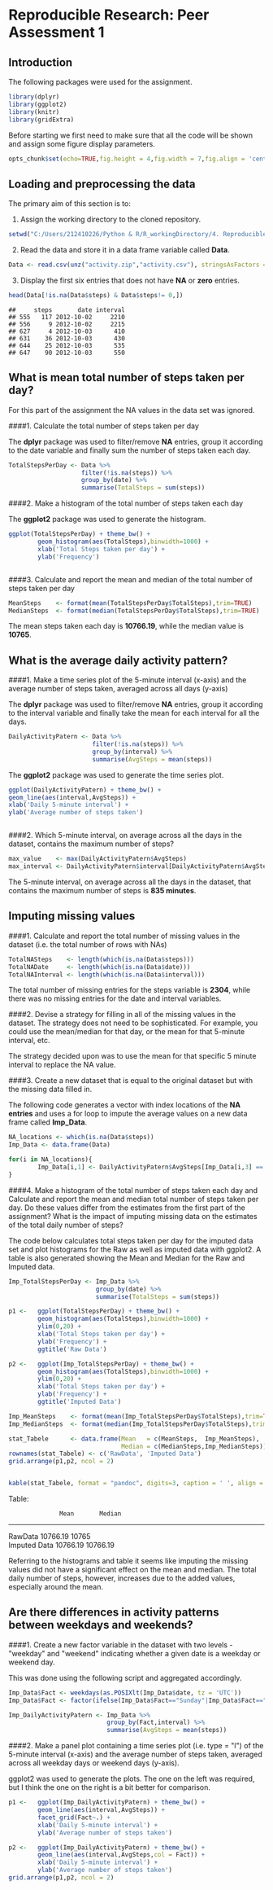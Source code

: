 # Reproducible Research: Peer Assessment 1
## Introduction

The following packages were used for the assignment.


```r
library(dplyr)
library(ggplot2)
library(knitr)
library(gridExtra)
```

Before starting we first need to make sure that all the code will be shown 
and assign some figure display parameters.


```r
opts_chunk$set(echo=TRUE,fig.height = 4,fig.width = 7,fig.align = 'center')
```

## Loading and preprocessing the data

The primary aim of this section is to:

1. Assign the working directory to the cloned repository.


```r
setwd("C:/Users/212410226/Python & R/R_workingDirectory/4. Reproducible research/Week 2/Project/RepData_PeerAssessment1")
```

2. Read the data and store it in a data frame variable called **Data**.


```r
Data <- read.csv(unz("activity.zip","activity.csv"), stringsAsFactors = FALSE)
```

3. Display the first six entries that does not have **NA** or **zero** entries.


```r
head(Data[!is.na(Data$steps) & Data$steps!= 0,])
```

```
##     steps       date interval
## 555   117 2012-10-02     2210
## 556     9 2012-10-02     2215
## 627     4 2012-10-03      410
## 631    36 2012-10-03      430
## 644    25 2012-10-03      535
## 647    90 2012-10-03      550
```

## What is mean total number of steps taken per day?

For this part of the assignment the NA values in the data set was ignored.

####1. Calculate the total number of steps taken per day

The **dplyr** package was used to filter/remove **NA** entries, group it according to the date variable and
finally sum the number of steps taken each day.


```r
TotalStepsPerDay <- Data %>%
                    filter(!is.na(steps)) %>%
                    group_by(date) %>%
                    summarise(TotalSteps = sum(steps))
```

####2. Make a histogram of the total number of steps taken each day

The **ggplot2** package was used to generate the histogram.


```r
ggplot(TotalStepsPerDay) + theme_bw() + 
        geom_histogram(aes(TotalSteps),binwidth=1000) + 
        xlab('Total Steps taken per day') +
        ylab('Frequency')
```

<img src="PA1_template_files/figure-html/unnamed-chunk-7-1.png" title="" alt="" style="display: block; margin: auto;" />

####3. Calculate and report the mean and median of the total number of steps taken per day


```r
MeanSteps    <- format(mean(TotalStepsPerDay$TotalSteps),trim=TRUE)
MedianSteps  <- format(median(TotalStepsPerDay$TotalSteps),trim=TRUE)
```

The mean steps taken each day is **10766.19**, while the median value is **10765**.

## What is the average daily activity pattern?

####1. Make a time series plot of the 5-minute interval (x-axis) and the average number of steps taken, averaged across all days (y-axis)

The **dplyr** package was used to filter/remove **NA** entries, group it according to the interval variable and
finally take the mean for each interval for all the days.


```r
DailyActivityPatern <- Data %>%
                       filter(!is.na(steps)) %>%
                       group_by(interval) %>%
                       summarise(AvgSteps = mean(steps))
```

The **ggplot2** package was used to generate the time series plot.


```r
ggplot(DailyActivityPatern) + theme_bw() + 
geom_line(aes(interval,AvgSteps)) + 
xlab('Daily 5-minute interval') +
ylab('Average number of steps taken')
```

<img src="PA1_template_files/figure-html/unnamed-chunk-10-1.png" title="" alt="" style="display: block; margin: auto;" />

####2. Which 5-minute interval, on average across all the days in the dataset, contains the maximum number of steps?


```r
max_value    <- max(DailyActivityPatern$AvgSteps)
max_interval <- DailyActivityPatern$interval[DailyActivityPatern$AvgSteps == max_value]
```

The 5-minute interval, on average across all the days in the dataset, that contains the maximum number of steps is **835 minutes**.

## Imputing missing values

####1. Calculate and report the total number of missing values in the dataset (i.e. the total number of rows with NAs)


```r
TotalNASteps    <- length(which(is.na(Data$steps)))
TotalNADate     <- length(which(is.na(Data$date)))
TotalNAInterval <- length(which(is.na(Data$interval)))
```

The total number of missing entries for the steps variable is **2304**, while there was no missing entries for the date and interval variables.

####2. Devise a strategy for filling in all of the missing values in the dataset. The strategy does not need to be sophisticated. For example, you could use the mean/median for that day, or the mean for that 5-minute interval, etc.

The strategy decided upon was to use the mean for that specific 5 minute interval to replace the NA value.

####3. Create a new dataset that is equal to the original dataset but with the missing data filled in.

The following code generates a vector with index locations of the **NA entries** and uses a for loop to impute the average values on a new data frame called **Imp_Data**. 


```r
NA_locations <- which(is.na(Data$steps))
Imp_Data <- data.frame(Data)

for(i in NA_locations){
        Imp_Data[i,1] <- DailyActivityPatern$AvgSteps[Imp_Data[i,3] == DailyActivityPatern$interval]
}
```

####4. Make a histogram of the total number of steps taken each day and Calculate and report the mean and median total number of steps taken per day. Do these values differ from the estimates from the first part of the assignment? What is the impact of imputing missing data on the estimates of the total daily number of steps?

The code below calculates total steps taken per day for the imputed data set and plot histograms for the Raw as well as imputed data with ggplot2. A table is also generated showing the Mean and Median for the Raw and Imputed data.


```r
Imp_TotalStepsPerDay <- Imp_Data %>%
                        group_by(date) %>%
                        summarise(TotalSteps = sum(steps))

p1 <-   ggplot(TotalStepsPerDay) + theme_bw() + 
        geom_histogram(aes(TotalSteps),binwidth=1000) + 
        ylim(0,20) +
        xlab('Total Steps taken per day') +
        ylab('Frequency') +
        ggtitle('Raw Data')

p2 <-   ggplot(Imp_TotalStepsPerDay) + theme_bw() + 
        geom_histogram(aes(TotalSteps),binwidth=1000) +
        ylim(0,20) +
        xlab('Total Steps taken per day') +
        ylab('Frequency') +
        ggtitle('Imputed Data')

Imp_MeanSteps    <- format(mean(Imp_TotalStepsPerDay$TotalSteps),trim=TRUE)
Imp_MedianSteps  <- format(median(Imp_TotalStepsPerDay$TotalSteps),trim=TRUE)

stat_Tabele      <- data.frame(Mean   = c(MeanSteps,  Imp_MeanSteps), 
                               Median = c(MedianSteps,Imp_MedianSteps))
rownames(stat_Tabele) <- c('RawData', 'Imputed Data')
grid.arrange(p1,p2, ncol = 2)
```

<img src="PA1_template_files/figure-html/unnamed-chunk-14-1.png" title="" alt="" style="display: block; margin: auto;" />

```r
kable(stat_Tabele, format = "pandoc", digits=3, caption = ' ', align = 'c')
```



Table:  

                  Mean       Median  
-------------  ----------  ----------
RawData         10766.19     10765   
Imputed Data    10766.19    10766.19 

Referring to the histograms and table it seems like imputing the missing values did not have a significant effect on the mean and median. The total daily number of steps, however, increases due to the added values, especially around the mean.

## Are there differences in activity patterns between weekdays and weekends?

####1. Create a new factor variable in the dataset with two levels - "weekday" and "weekend" indicating whether a given date is a weekday or weekend day.

This was done using the following script and aggregated accordingly.


```r
Imp_Data$Fact <- weekdays(as.POSIXlt(Imp_Data$date, tz = 'UTC'))
Imp_Data$Fact <- factor(ifelse(Imp_Data$Fact=="Sunday"|Imp_Data$Fact=="Saturday","weekend","weekday"))

Imp_DailyActivityPatern <- Imp_Data %>%
                           group_by(Fact,interval) %>%
                           summarise(AvgSteps = mean(steps))
```

####2. Make a panel plot containing a time series plot (i.e. type = "l") of the 5-minute interval (x-axis) and the average number of steps taken, averaged across all weekday days or weekend days (y-axis).

ggplot2 was used to generate the plots. The one on the left was required, but I think the one on the right is a bit better for comparison. 


```r
p1 <-   ggplot(Imp_DailyActivityPatern) + theme_bw() +
        geom_line(aes(interval,AvgSteps)) + 
        facet_grid(Fact~.) +
        xlab('Daily 5-minute interval') +
        ylab('Average number of steps taken')

p2 <-   ggplot(Imp_DailyActivityPatern) + theme_bw() +
        geom_line(aes(interval,AvgSteps,col = Fact)) + 
        xlab('Daily 5-minute interval') +
        ylab('Average number of steps taken')
grid.arrange(p1,p2, ncol = 2)
```

<img src="PA1_template_files/figure-html/unnamed-chunk-16-1.png" title="" alt="" style="display: block; margin: auto;" />
